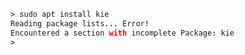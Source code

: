```coffeescript
> sudo apt install kie
Reading package lists... Error!
Encountered a section with incomplete Package: kie
>
```
